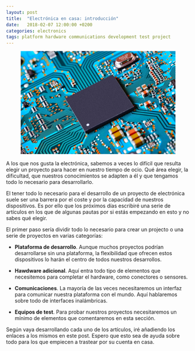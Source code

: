 ```yaml
---
layout: post
title:  "Electrónica en casa: introducción"
date:   2018-02-07 12:00:00 +0200
categories: electronics
tags: platform hardware communications development test project
---
```


<figure class="image"><img src="/assets/images/media/it-electronics.jpg" /></figure>

A los que nos gusta la electrónica, sabemos a veces lo difícil que resulta elegir un proyecto para hacer en nuestro tiempo de ocio. Qué área elegir, la dificultad, que nuestros conocimientos se adapten a él y que tengamos todo lo necesario para desarrollarlo.

El tener todo lo necesario para el desarrollo de un proyecto de electrónica suele ser una barrera por el coste y por la capacidad de nuestros dispositivos. Es por ello que los próximos días escribiré una serie de artículos en los que de algunas pautas por si estás empezando en esto y no sabes qué elegir. 

El primer paso sería dividir todo lo necesario para crear un projecto o una serie de proyectos en varias categorías:


* **Plataforma de desarrollo**. Aunque muchos proyectos podrían desarrollarse sin una plataforma, la flexibilidad que ofrecen estos dispositivos lo harán el centro de todos nuestros desarrollos.

* **Hawdware adicional**. Aquí entra todo tipo de elementos que necesitemos para completar el hardware, como conectores o sensores.

* **Comunicaciones**. La mayoría de las veces necesitaremos un interfaz para comunicar nuestra plataforma con el mundo. Aquí hablaremos sobre todo de interfaces inalámbricas.

* **Equipos de test**. Para probar nuestros proyectos necesitaremos un mínimo de elementos que comentaremos en esta sección.

Según vaya desarrollando cada uno de los artículos, iré añadiendo los enlaces a los mismos en este post. Espero que esto sea de ayuda sobre todo para los que empiecen a trastear por su cuenta en casa.



